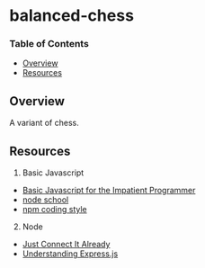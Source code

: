 # balanced-chess


### Table of Contents
+ [Overview](#overview)
+ [Resources](#resources)

## Overview
A variant of chess.

## Resources
1. Basic Javascript
  + [Basic Javascript for the Impatient Programmer](http://www.2ality.com/2013/06/basic-javascript.html)
  + [node school](http://nodeschool.io/)
  + [npm coding style](https://docs.npmjs.com/misc/coding-style)
2. Node
  + [Just Connect It Already](http://howtonode.org/connect-it)
  + [Understanding Express.js](http://evanhahn.com/understanding-express/)
